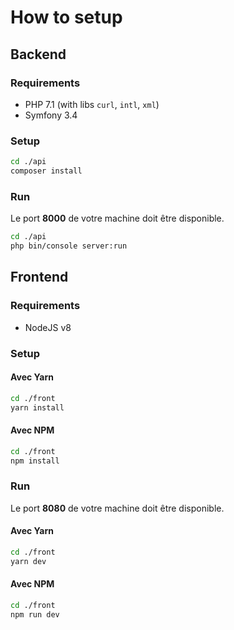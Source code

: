 How to setup
==========

## Backend

### Requirements

* PHP 7.1 (with libs `curl`, `intl`, `xml`)
* Symfony 3.4

### Setup

```sh
cd ./api
composer install
```

### Run

Le port **8000** de votre machine doit être disponible.

```sh
cd ./api
php bin/console server:run
```

## Frontend

### Requirements

* NodeJS v8

### Setup

#### Avec Yarn
```sh
cd ./front
yarn install
```

#### Avec NPM
```sh
cd ./front
npm install
```

### Run

Le port **8080** de votre machine doit être disponible.

#### Avec Yarn
```sh
cd ./front
yarn dev
```

#### Avec NPM
```sh
cd ./front
npm run dev
```